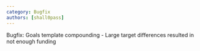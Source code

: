 ```yaml
---
category: Bugfix
authors: [shall0pass]
---
```


Bugfix: Goals template compounding - Large target differences resulted in not enough funding